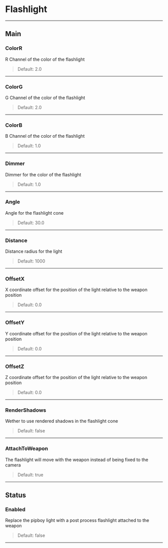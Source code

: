 # Flashlight

---

## Main

### ColorR

R Channel of the color of the flashlight

>Default: 2.0

---

### ColorG

G Channel of the color of the flashlight

>Default: 2.0

---

### ColorB

B Channel of the color of the flashlight

>Default: 1.0

---

### Dimmer

Dimmer for the color of the flashlight

>Default: 1.0

---

### Angle

Angle for the flashlight cone

>Default: 30.0

---

### Distance

Distance radius for the light

>Default: 1000

---

### OffsetX

X coordinate offset for the position of the light relative to the weapon position

>Default: 0.0

---

### OffsetY

Y coordinate offset for the position of the light relative to the weapon position

>Default: 0.0

---

### OffsetZ

Z coordinate offset for the position of the light relative to the weapon position

>Default: 0.0

---

### RenderShadows

Wether to use rendered shadows in the flashlight cone

>Default: false

---

### AttachToWeapon

The flashlight will move with the weapon instead of being fixed to the camera

>Default: true

---

## Status

### Enabled

Replace the pipboy light with a post process flashlight attached to the weapon

>Default: false

---
